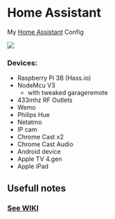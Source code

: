 # Home Assistant
My [Home Assistant](https://home-assistant.io) Config

<img src=https://raw.githubusercontent.com/Seigliva/hass-config/master/files/home_assistant.gif></img>

### Devices:
* Raspberry Pi 3B (Hass.io)
* NodeMcu V3
  - with tweaked garageremote
* 433mhz RF Outlets 
* Wemo
* Philips Hue
* Netatmo
* IP cam
* Chrome Cast x2
* Chrome Cast Audio
* Android device
* Apple TV 4.gen
* Apple iPad

## Usefull notes
### [See WIKI](https://github.com/ludeeus/hass-config/wiki)
